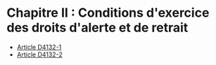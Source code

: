 # Chapitre II : Conditions d'exercice  des droits d'alerte et de retrait

* [Article D4132-1](./LEGIARTI000018532892.md)
* [Article D4132-2](./LEGIARTI000018532890.md)
